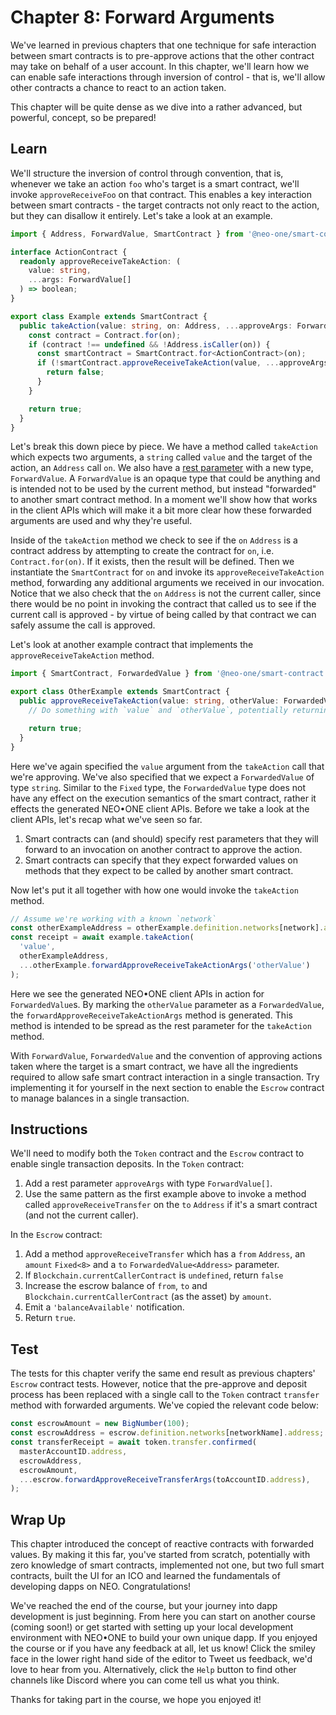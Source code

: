 # Chapter 8: Forward Arguments

We've learned in previous chapters that one technique for safe interaction between smart contracts is to pre-approve actions that the other contract may take on behalf of a user account. In this chapter, we'll learn how we can enable safe interactions through inversion of control - that is, we'll allow other contracts a chance to react to an action taken.

This chapter will be quite dense as we dive into a rather advanced, but powerful, concept, so be prepared!

## Learn

We'll structure the inversion of control through convention, that is, whenever we take an action `foo` who's target is a smart contract, we'll invoke `approveReceiveFoo` on that contract. This enables a key interaction between smart contracts - the target contracts not only react to the action, but they can disallow it entirely. Let's take a look at an example.

```typescript
import { Address, ForwardValue, SmartContract } from '@neo-one/smart-contract';

interface ActionContract {
  readonly approveReceiveTakeAction: (
    value: string,
    ...args: ForwardValue[]
  ) => boolean;
}

export class Example extends SmartContract {
  public takeAction(value: string, on: Address, ...approveArgs: ForwardValue[]): boolean {
    const contract = Contract.for(on);
    if (contract !== undefined && !Address.isCaller(on)) {
      const smartContract = SmartContract.for<ActionContract>(on);
      if (!smartContract.approveReceiveTakeAction(value, ...approveArgs)) {
        return false;
      }
    }

    return true;
  }
}
```

Let's break this down piece by piece. We have a method called `takeAction` which expects two arguments, a `string` called `value` and the target of the action, an `Address` call `on`. We also have a [rest parameter](https://www.typescriptlang.org/docs/handbook/functions.html#rest-parameters) with a new type, `ForwardValue`. A `ForwardValue` is an opaque type that could be anything and is intended not to be used by the current method, but instead "forwarded" to another smart contract method. In a moment we'll show how that works in the client APIs which will make it a bit more clear how these forwarded arguments are used and why they're useful.

Inside of the `takeAction` method we check to see if the `on` `Address` is a contract address by attempting to create the contract for `on`, i.e. `Contract.for(on)`. If it exists, then the result will be defined. Then we instantiate the `SmartContract` for `on` and invoke its `approveReceiveTakeAction` method, forwarding any additional arguments we received in our invocation. Notice that we also check that the `on` `Address` is not the current caller, since there would be no point in invoking the contract that called us to see if the current call is approved - by virtue of being called by that contract we can safely assume the call is approved.

Let's look at another example contract that implements the `approveReceiveTakeAction` method.

```typescript
import { SmartContract, ForwardedValue } from '@neo-one/smart-contract';

export class OtherExample extends SmartContract {
  public approveReceiveTakeAction(value: string, otherValue: ForwardedValue<string>): boolean {
    // Do something with `value` and `otherValue`, potentially returning `false`.

    return true;
  }
}
```

Here we've again specified the `value` argument from the `takeAction` call that we're approving. We've also specified that we expect a `ForwardedValue` of type `string`. Similar to the `Fixed` type, the `ForwardedValue` type does not have any effect on the execution semantics of the smart contract, rather it effects the generated NEO•ONE client APIs. Before we take a look at the client APIs, let's recap what we've seen so far.

  1. Smart contracts can (and should) specify rest parameters that they will forward to an invocation on another contract to approve the action.
  2. Smart contracts can specify that they expect forwarded values on methods that they expect to be called by another smart contract.

Now let's put it all together with how one would invoke the `takeAction` method.

```typescript
// Assume we're working with a known `network`
const otherExampleAddress = otherExample.definition.networks[network].address;
const receipt = await example.takeAction(
  'value',
  otherExampleAddress,
  ...otherExample.forwardApproveReceiveTakeActionArgs('otherValue')
);
```

Here we see the generated NEO•ONE client APIs in action for `ForwardedValue`s. By marking the `otherValue` parameter as a `ForwardedValue`, the `forwardApproveReceiveTakeActionArgs` method is generated. This method is intended to be spread as the rest parameter for the `takeAction` method.

With `ForwardValue`, `ForwardedValue` and the convention of approving actions taken where the target is a smart contract, we have all the ingredients required to allow safe smart contract interaction in a single transaction. Try implementing it for yourself in the next section to enable the `Escrow` contract to manage balances in a single transaction.

## Instructions

We'll need to modify both the `Token` contract and the `Escrow` contract to enable single transaction deposits. In the `Token` contract:

  1. Add a rest parameter `approveArgs` with type `ForwardValue[]`.
  2. Use the same pattern as the first example above to invoke a method called `approveReceiveTransfer` on the `to` `Address` if it's a smart contract (and not the current caller).

In the `Escrow` contract:

  1. Add a method `approveReceiveTransfer` which has a `from` `Address`, an `amount` `Fixed<8>` and a `to` `ForwardedValue<Address>` parameter.
  2. If `Blockchain.currentCallerContract` is `undefined`, return `false`
  3. Increase the escrow balance of `from`, `to` and `Blockchain.currentCallerContract` (as the asset) by `amount`.
  4. Emit a `'balanceAvailable'` notification.
  5. Return `true`.

## Test

The tests for this chapter verify the same end result as previous chapters' `Escrow` contract tests. However, notice that the pre-approve and deposit process has been replaced with a single call to the `Token` contract `transfer` method with forwarded arguments. We've copied the relevant code below:

```typescript
const escrowAmount = new BigNumber(100);
const escrowAddress = escrow.definition.networks[networkName].address;
const transferReceipt = await token.transfer.confirmed(
  masterAccountID.address,
  escrowAddress,
  escrowAmount,
  ...escrow.forwardApproveReceiveTransferArgs(toAccountID.address),
);
```

## Wrap Up

This chapter introduced the concept of reactive contracts with forwarded values. By making it this far, you've started from scratch, potentially with zero knowledge of smart contracts, implemented not one, but two full smart contracts, built the UI for an ICO and learned the fundamentals of developing dapps on NEO. Congratulations!

We've reached the end of the course, but your journey into dapp development is just beginning. From here you can start on another course (coming soon!) or get started with setting up your local development environment with NEO•ONE to build your own unique dapp. If you enjoyed the course or if you have any feedback at all, let us know! Click the smiley face in the lower right hand side of the editor to Tweet us feedback, we'd love to hear from you. Alternatively, click the `Help` button to find other channels like Discord where you can come tell us what you think.

Thanks for taking part in the course, we hope you enjoyed it!
